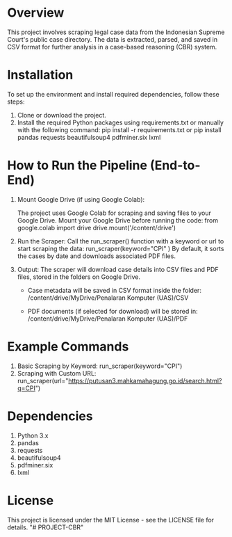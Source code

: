 # Overview
This project involves scraping legal case data from the Indonesian Supreme Court's public case directory. The data is extracted, parsed, and saved in CSV format for further analysis in a case-based reasoning (CBR) system.

# Installation
To set up the environment and install required dependencies, follow these steps:
1. Clone or download the project.
2. Install the required Python packages using requirements.txt or manually with the following command: pip install -r requirements.txt or pip install pandas requests beautifulsoup4 pdfminer.six lxml

# How to Run the Pipeline (End-to-End)
1. Mount Google Drive (if using Google Colab):

   The project uses Google Colab for scraping and saving files to your Google Drive. Mount your Google Drive before running the code:
   from google.colab import drive
   drive.mount('/content/drive')

2. Run the Scraper:
   Call the run_scraper() function with a keyword or url to start scraping the data:
   run_scraper(keyword="CPI" )
   By default, it sorts the cases by date and downloads associated PDF files.

3. Output:
   The scraper will download case details into CSV files and PDF files, stored in the folders on Google Drive.

   - Case metadata will be saved in CSV format inside the folder:
     /content/drive/MyDrive/Penalaran Komputer (UAS)/CSV

   - PDF documents (if selected for download) will be stored in:
     /content/drive/MyDrive/Penalaran Komputer (UAS)/PDF

# Example Commands
1. Basic Scraping by Keyword:
   run_scraper(keyword="CPI")
3. Scraping with Custom URL:
   run_scraper(url="https://putusan3.mahkamahagung.go.id/search.html?q=CPI")

# Dependencies
1. Python 3.x
2. pandas
3. requests
4. beautifulsoup4
5. pdfminer.six
6. lxml

# License
This project is licensed under the MIT License - see the LICENSE file for details.
"# PROJECT-CBR" 
